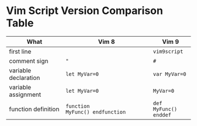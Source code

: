 # Vim Script Version Comparison Table

| What                 | Vim 8                                         | Vim 9                                  |
|----------------------|-----------------------------------------------|----------------------------------------|
| first line           |                                               | `vim9script`                           |
| comment sign         | `"`                                           | `#`                                    |
| variable declaration | `let MyVar=0`                                 | `var MyVar=0`                          |
| variable assignment  | `let MyVar=0`                                 | `MyVar=0`                              |
| function definition  | <code>function MyFunc()&nbsp;endfunction</code> | <code>def MyFunc()<br>enddef</code>    |
